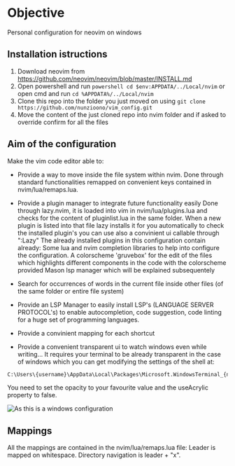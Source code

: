 # Objective
Personal configuration for neovim on windows

## Installation istructions

1. Download neovim from https://github.com/neovim/neovim/blob/master/INSTALL.md
2. Open powershell and run ```powershell cd $env:APPDATA/../Local/nvim``` or open cmd and run ```cd %APPDATA%/../Local/nvim```
3. Clone this repo into the folder you just moved on using ```git clone https://github.com/nunzioono/vim_config.git```
4. Move the content of the just cloned repo into nvim folder and if asked to override confirm for all the files

## Aim of the configuration

Make the vim code editor able to:

- Provide a way to move inside the file system within nvim.
Done through standard functionalities remapped on convenient keys contained in nvim/lua/remaps.lua.


- Provide a plugin manager to integrate future functionality easily
Done through lazy.nvim, it is loaded into vim in nvim/lua/plugins.lua and checks for the content of pluginlist.lua in the same folder.
When a new plugin is listed into that file lazy installs it for you automatically
to check the installed plugin's you can use also a convinient ui callable through ":Lazy"
The already installed plugins in this configuration contain already:
Some lua and nvim completion libraries to help into configure the configuration.
A colorscheme 'gruvebox' for the edit of the files which highlights different components in the code with the colorscheme provided
Mason lsp manager which will be explained subsequentely


- Search for occurrences of words in the current file inside other files (of the same folder or entire file system)


- Provide an LSP Manager to easily install LSP's (LANGUAGE SERVER PROTOCOL's) to enable autocompletion, code suggestion, code linting for a huge set of programming languages.


- Provide a convinient mapping for each shortcut

- Provide a convenient transparent ui to watch windows even while writing... 
It requires your terminal to be already transparent in the case of windows which you can get modifying the settings of the shell at:

```bash
C:\Users\{username}\AppData\Local\Packages\Microsoft.WindowsTerminal_{number}\LocalState\settings.json
```

You need to set the opacity to your favourite value and the useAcrylic property to false.

![As this is a windows configuration](https://imgur.com/a/uhtEReq)

## Mappings

All the mappings are contained in the nvim/lua/remaps.lua file:
Leader is mapped on whitespace.
Directory navigation is leader + "x".

